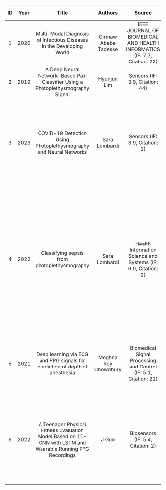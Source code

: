 | ID | Year |                                                    Title                                                   |        Authors       |                                            Source                                            | Signals |                                                                               Tasks                                                                               |            Methods            | Training Strategy |                                                                                 Results                                                                                 |                                                Data                                               |
|:--:|:----:|:----------------------------------------------------------------------------------------------------------:|:--------------------:|:--------------------------------------------------------------------------------------------:|:-------:|:-----------------------------------------------------------------------------------------------------------------------------------------------------------------:|:-----------------------------:|:-----------------:|:-----------------------------------------------------------------------------------------------------------------------------------------------------------------------:|:-------------------------------------------------------------------------------------------------:|
|  1 | 2020 |                    Multi-Modal Diagnosis of Infectious Diseases in the Developing World                    | Girmaw Abebe Tadesse | IEEE JOURNAL OF BIOMEDICAL AND HEALTH INFORMATICS                    (IF: 7.7, Citation: 22) | ECG+PPG |                         The diagnosis maps physiological patient data to the severity level of ANSD (autonomic nervous system dysfunction)                        |      LSTM, CRNN(CNN-LSTM)     | transfer learning |                                                                                    *                                                                                    |                                  HFMD Datase and Tetanus Dataset                                  |
|  2 | 2019 |               A Deep Neural Network-Based Pain Classifier Using a Photoplethysmography Signal              |      Hyunjun Lim     |                  Sensors                             (IF: 3.9, Citation: 44)                 |   PPG   |                                                                          Pain Classifier                                                                          | deep belief network (DBN), FC |         SL        |                                                                                    *                                                                                    |                                                 *                                                 |
|  3 | 2023 |                      COVID-19 Detection Using Photoplethysmography and Neural Networks                     |     Sara Lombardi    |                  Sensors                             (IF: 3.9, Citation: 1)                  |   PPG   |                                                   a binary classification between COVID-19 and control samples.                                                   |              CNN              |         SL        |                                           achieving 83.86% accuracy and 84.30% sensitivity (hold-out validation) on test data                                           | PPG signal of 93 COVID-19 patients and 90 healthy control subjects using a finger pulse oximeter. |
|  4 | 2022 |                                Classifying sepsis from photoplethysmography                                |     Sara Lombardi    |       Health Information Science and Systems                    (IF: 6.0, Citation: 2)       |   PPG   | The aim of this study was to verify the possibility of detecting sepsis in patients from whom the photoplethysmographic signal was acquired via a pulse oximeter. |            Res-CNN            |         SL        | an accuracy of 76.37% with a sensitivity of 70.95% and a specificity of 81.04% on the test set.As regards the ROC curve, the Area Under Curve reached a value of 0.842. |                                         MIMIC-III database                                        |
|  5 | 2021 |                 Deep learning via ECG and PPG signals for prediction of depth of anesthesia                | Meghna Roy Chowdhury |   Biomedical Signal Processing and Control                          (IF: 5.1, Citation: 21)  | ECG+PPG |                                                               predict the depth of anesthesia (DoA)                                                               |              CNN              |         SL        |                                                                    The best accuracy achieved is 86 %                                                                   |         50 patients acquired during surgery at National Taiwan University Hospital (NTUH)         |
|  6 | 2022 | A Teenager Physical Fitness Evaluation Model Based on 1D-CNN with LSTM and Wearable Running PPG Recordings |         J Guo        |                     Biosensors                     (IF: 5.4, Citation: 2)                    |   PPG   |                                 classify teenagers’ physical fitness condition into four levels: excellent, good, medium, and poor                                |        1D-CNN with LSTM       |         SL        |                              an accuracy of 98.27% for boys’ physical fitness prediction, and 99.26% for girls’ physical fitness prediction                             |       1024 teenagers’ PPGs under the guidance of the proposed three-stage running paradigm.       |
